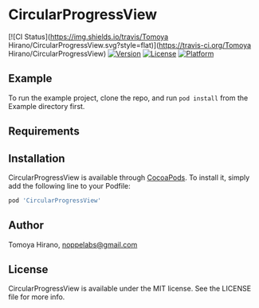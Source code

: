 # CircularProgressView

[![CI Status](https://img.shields.io/travis/Tomoya Hirano/CircularProgressView.svg?style=flat)](https://travis-ci.org/Tomoya Hirano/CircularProgressView)
[![Version](https://img.shields.io/cocoapods/v/CircularProgressView.svg?style=flat)](https://cocoapods.org/pods/CircularProgressView)
[![License](https://img.shields.io/cocoapods/l/CircularProgressView.svg?style=flat)](https://cocoapods.org/pods/CircularProgressView)
[![Platform](https://img.shields.io/cocoapods/p/CircularProgressView.svg?style=flat)](https://cocoapods.org/pods/CircularProgressView)

## Example

To run the example project, clone the repo, and run `pod install` from the Example directory first.

## Requirements

## Installation

CircularProgressView is available through [CocoaPods](https://cocoapods.org). To install
it, simply add the following line to your Podfile:

```ruby
pod 'CircularProgressView'
```

## Author

Tomoya Hirano, noppelabs@gmail.com

## License

CircularProgressView is available under the MIT license. See the LICENSE file for more info.
